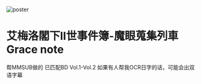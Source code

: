 ![poster](poster.png)
# 艾梅洛閣下II世事件簿-魔眼蒐集列車Grace note

帮MMSUB做的
已匹配BD Vol.1-Vol.2
如果有人帮我OCR日字的话，可能会出双语字幕
